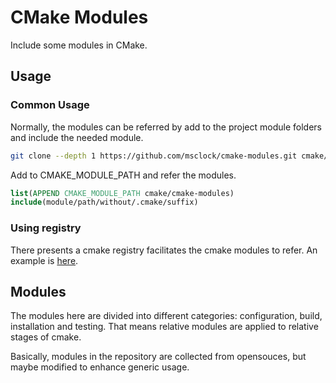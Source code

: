 # CMake Modules

Include some modules in CMake.

## Usage

### Common Usage

Normally, the modules can be referred by add to the project module folders and include the needed module.

```bash
git clone --depth 1 https://github.com/msclock/cmake-modules.git cmake/cmake-modules
```

Add to CMAKE_MODULE_PATH and refer the modules.
```cmake
list(APPEND CMAKE_MODULE_PATH cmake/cmake-modules)
include(module/path/without/.cmake/suffix)
```

### Using registry

There presents a cmake registry facilitates the cmake modules to refer. An example is [here](https://github.com/msclock/cpp-scaffold).

## Modules

The modules here are divided into different categories: configuration, build, installation and testing. That means relative modules are applied to relative stages of cmake.

Basically, modules in the repository are collected from opensouces, but maybe modified to enhance generic usage.
